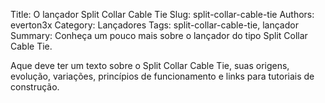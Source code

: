 Title: O lançador Split Collar Cable Tie
Slug: split-collar-cable-tie
Authors: everton3x
Category: Lançadores
Tags: split-collar-cable-tie, lançador
Summary: Conheça um pouco mais sobre o lançador do tipo Split Collar Cable Tie.

Aque deve ter um texto sobre o Split Collar Cable Tie, suas origens, evolução, variações, princípios de funcionamento e links para tutoriais de construção.
